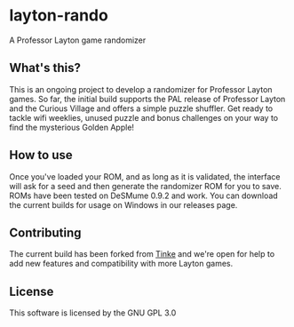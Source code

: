 
# layton-rando
A Professor Layton game randomizer

## What's this?
This is an ongoing project to develop a randomizer for Professor Layton games. So far, the initial build supports the PAL release of Professor Layton and the Curious Village and offers a simple puzzle shuffler. Get ready to tackle wifi weeklies, unused puzzle and bonus challenges on your way to find the mysterious Golden Apple!

## How to use
Once you've loaded your ROM, and as long as it is validated, the interface will ask for a seed and then generate the randomizer ROM for you to save. ROMs have been tested on DeSMume 0.9.2 and work. You can download the current builds for usage on Windows in our releases page.

## Contributing
The current build has been forked from [Tinke](https://github.com/pleonex/tinke) and we're open for help to add new features and compatibility with more Layton games.

## License
This software is licensed by the GNU GPL 3.0
